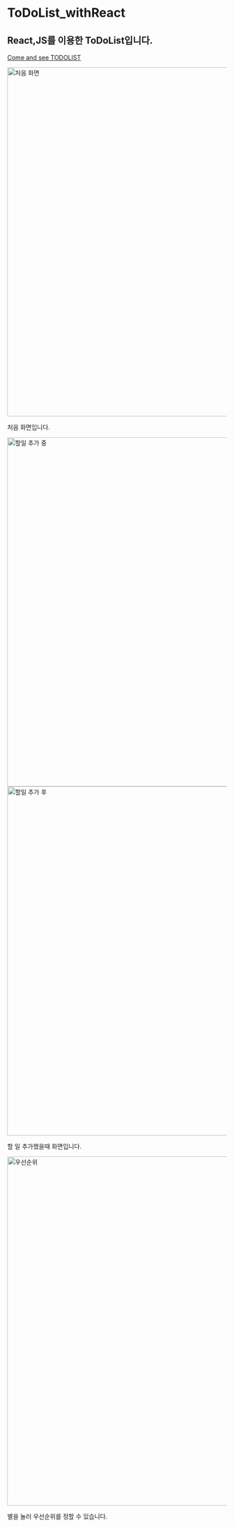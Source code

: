 # ToDoList_withReact

## React,JS를 이용한 ToDoList입니다.

<a href ="https://655b56cb5b5dda09f1603cd9--bespoke-mousse-f3b2f8.netlify.app/">Come and see TODOLIST</a>

<img width="800" alt="처음 화면" src="https://github.com/goodbyebada/ToDoList_withReact/assets/90432681/e56725d7-6bfb-47fe-b111-157a92c03a76">
<p>처음 화면입니다.</p>

<img width="800" alt="할일 추가 중" src="https://github.com/goodbyebada/ToDoList_withReact/assets/90432681/053fae86-c9d6-4b27-b847-2f6fcbd7fa80">
<img width="800" alt="할일 추가 후 " src="https://github.com/goodbyebada/ToDoList_withReact/assets/90432681/cf1a30f9-d0b5-4ee4-83da-a5068478f499">
<p>할 일 추가했을때 화면입니다.</p>

<img width="800" alt="우선순위" src="https://github.com/goodbyebada/ToDoList_withReact/assets/90432681/b2a1a597-0b71-4070-bb1a-746616199b91">
<p>별을 눌러 우선순위를 정할 수 있습니다.</p>
